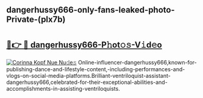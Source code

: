 ## dangerhussy666-only-fans​-leaked-photo​-Private-(plx7b)


# <h2><a href="https://mediaupload.pro?title=dangerhussy666&ref=git">🔗👉 🔴 dangerhussy666-P𝚑ot𝚘𝚜-V𝚒d𝚎o</a></h2>

[![Corinna Kopf Nue Nu𝚍e𝚜](https://i.imgur.com/0qMVB7G.gif)](https://mediaupload.pro?title=dangerhussy666&ref=git)
Online-influencer-dangerhussy666,known-for-publishing-dance-and-lifestyle-content,-including-performances-and-vlogs-on-social-media-platforms.Brilliant-ventriloquist-assistant-dangerhussy666,celebrated-for-their-exceptional-abilities-and-accomplishments-in-assisting-ventriloquists.  